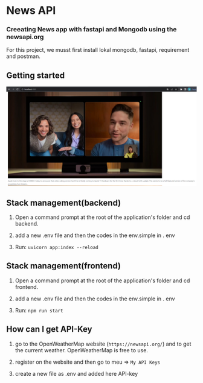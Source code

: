 # News API

### Creeating News app with fastapi and Mongodb using the newsapi.org 

For this project, we musst first install lokal mongodb, fastapi, requirement  and postman.

## Getting started

![](img/frontend.jpeg)



## Stack management(backend)

1. Open a command prompt at the root of the application's folder and cd backend.

2. add a new .env file and then the codes in the env.simple in . env 
3. Run: `uvicorn app:index --reload`

## Stack management(frontend)

1. Open a command prompt at the root of the application's folder and cd frontend.

2. add a new .env file and then the codes in the env.simple in . env 
3. Run: `npm run start`



## How can I get API-Key
1. go to the OpenWeatherMap website (`https://newsapi.org/`) and to get the current weather. OpenWeatherMap is free to use.

2. register on the website and then go to meu => `My API Keys`
3.  create a new file as .env and added here API-key